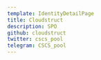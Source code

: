 ```yaml
---
template: IdentityDetailPage
title: Cloudstruct
description: SPO
github: cloudstruct
twitter: cscs_pool
telegram: CSCS_pool
---
```

